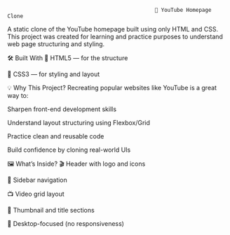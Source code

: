                                                    🎥 YouTube Homepage Clone  
A static clone of the YouTube homepage built using only HTML and CSS. This project was created for learning and practice purposes to understand web page structuring and styling.

🛠️ Built With
🧱 HTML5 — for the structure

🎨 CSS3 — for styling and layout

💡 Why This Project?
Recreating popular websites like YouTube is a great way to:

Sharpen front-end development skills

Understand layout structuring using Flexbox/Grid

Practice clean and reusable code

Build confidence by cloning real-world UIs

🖼️ What’s Inside?
🎬 Header with logo and icons

📂 Sidebar navigation

📺 Video grid layout

🔳 Thumbnail and title sections

📱 Desktop-focused (no responsiveness)

